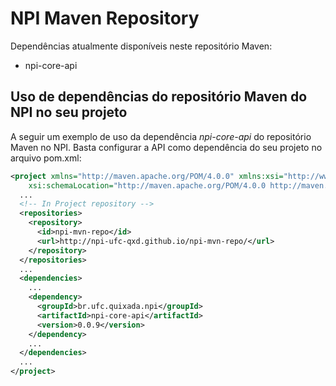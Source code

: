 NPI Maven Repository
====================

Dependências atualmente disponíveis neste repositório Maven:
- npi-core-api


Uso de dependências do repositório Maven do NPI no seu projeto
--------------------------------------------------------------

A seguir um exemplo de uso da dependência *npi-core-api* do repositório Maven no NPI. 
Basta configurar a API como dependência do seu projeto no arquivo pom.xml:

```xml
<project xmlns="http://maven.apache.org/POM/4.0.0" xmlns:xsi="http://www.w3.org/2001/XMLSchema-instance"
	xsi:schemaLocation="http://maven.apache.org/POM/4.0.0 http://maven.apache.org/xsd/maven-4.0.0.xsd">
  ...
  <!-- In Project repository -->
  <repositories>
    <repository>
      <id>npi-mvn-repo</id>
      <url>http://npi-ufc-qxd.github.io/npi-mvn-repo/</url>
    </repository>
  </repositories>
  ...
  <dependencies>
    ...
    <dependency>
      <groupId>br.ufc.quixada.npi</groupId>
      <artifactId>npi-core-api</artifactId>
      <version>0.0.9</version>
    </dependency>
    ...
  </dependencies>
  ...
</project>
```
